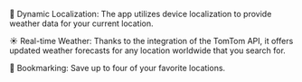 📍 Dynamic Localization: The app utilizes device localization to provide weather data for your current location.

☀️ Real-time Weather: Thanks to the integration of the TomTom API, it offers updated weather forecasts for any location worldwide that you search for.

📌 Bookmarking: Save up to four of your favorite locations.
